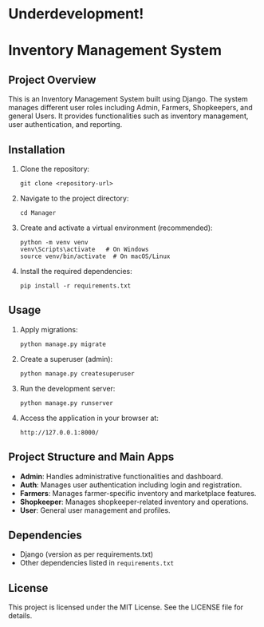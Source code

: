 # Underdevelopment!

# Inventory Management System

## Project Overview
This is an Inventory Management System built using Django. The system manages different user roles including Admin, Farmers, Shopkeepers, and general Users. It provides functionalities such as inventory management, user authentication, and reporting.

## Installation

1. Clone the repository:
   ```
   git clone <repository-url>
   ```
2. Navigate to the project directory:
   ```
   cd Manager
   ```
3. Create and activate a virtual environment (recommended):
   ```
   python -m venv venv
   venv\Scripts\activate   # On Windows
   source venv/bin/activate  # On macOS/Linux
   ```
4. Install the required dependencies:
   ```
   pip install -r requirements.txt
   ```

## Usage

1. Apply migrations:
   ```
   python manage.py migrate
   ```
2. Create a superuser (admin):
   ```
   python manage.py createsuperuser
   ```
3. Run the development server:
   ```
   python manage.py runserver
   ```
4. Access the application in your browser at:
   ```
   http://127.0.0.1:8000/
   ```

## Project Structure and Main Apps

- **Admin**: Handles administrative functionalities and dashboard.
- **Auth**: Manages user authentication including login and registration.
- **Farmers**: Manages farmer-specific inventory and marketplace features.
- **Shopkeeper**: Manages shopkeeper-related inventory and operations.
- **User**: General user management and profiles.

## Dependencies

- Django (version as per requirements.txt)
- Other dependencies listed in `requirements.txt`

## License

This project is licensed under the MIT License. See the LICENSE file for details.
